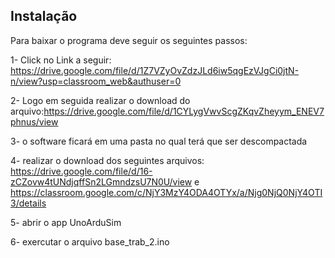 ## Instalação

Para baixar o programa deve seguir os seguintes passos:

1- Click no Link a seguir: https://drive.google.com/file/d/1Z7VZyOvZdzJLd6iw5qgEzVJgCi0jtN-n/view?usp=classroom_web&authuser=0

2- Logo em seguida realizar o download do arquivo:https://drive.google.com/file/d/1CYLygVwvScgZKqvZheyym_ENEV7phnus/view

3- o software ficará em uma pasta no qual terá que ser descompactada

4- realizar o download dos seguintes arquivos: https://drive.google.com/file/d/16-zCZovw4tUNdjqffSn2LGmndzsU7N0U/view e https://classroom.google.com/c/NjY3MzY4ODA4OTYx/a/Njg0NjQ0NjY4OTI3/details

5- abrir o app UnoArduSim

6- exercutar o arquivo base_trab_2.ino